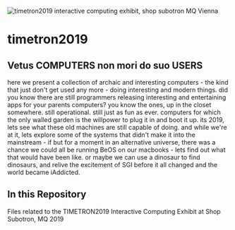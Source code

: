 

[logo]: https://github.com/seclorum/timetron2019/blob/master/flyer.jpg "timetron2019 interactive computing exhibit, shop subotron MQ Vienna"

![timetron2019 interactive computing exhibit, shop subotron MQ Vienna][logo]

# timetron2019

## Vetus COMPUTERS non mori do suo USERS

here we present a collection of archaic and interesting computers - the kind that just don't get used any more - doing interesting and modern things.  did you know there are still programmers releasing interesting and entertaining apps for your parents computers?  you know the ones, up in the closet somewhere.  still operational.  still just as fun as ever.  computers for which the only walled garden is the willpower to plug it in and boot it up.  its 2019, lets see what these old machines are still capable of doing.  and while we're at it, lets explore some of the systems that didn't make it into the mainstream - if but for a moment in an alternative universe, there was a chance we could all be running BeOS on our macbooks - lets find out what that would have been like.  or maybe we can use a dinosaur to find dinosaurs, and relive the excitement of SGI before it all changed and the world became iAddicted.  

## In this Repository

Files related to the TIMETRON2019 Interactive Computing Exhibit at Shop Subotron, MQ 2019
